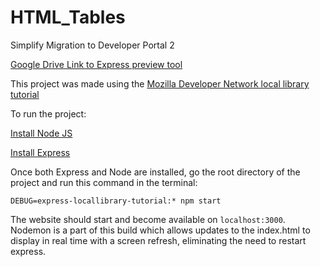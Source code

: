 # HTML_Tables
Simplify Migration to Developer Portal 2

[Google Drive Link to Express preview tool](https://drive.google.com/file/d/1TkCqGw1gSZa-C3FX6jyM3GKB8bI91aRe/view?usp=sharing)

This project was made using the [Mozilla Developer Network local library tutorial](https://developer.mozilla.org/en-US/docs/Learn/Server-side/Express_Nodejs/Tutorial_local_library_website)

To run the project:

[Install Node JS](https://nodejs.org/en/)

[Install Express](https://expressjs.com/)

Once both Express and Node are installed, go the root directory of the project and run this command in the terminal:

```
DEBUG=express-locallibrary-tutorial:* npm start
```
The website should start and become available on ```localhost:3000```. Nodemon is a part of this build which allows updates to the index.html to display in real time with a screen refresh, eliminating the need to restart express.
